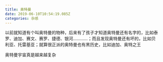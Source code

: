 ```yaml
---
title: 奥特曼
date: 2019-06-10T10:54:19.085Z
categories: 杂感
---
```

以前就知道有个叫奥特曼的物种，后来有了孩子才知道奥特曼还有名字的，比如泰罗、迪加、赛文、赛罗、捷德、银河…………；而且发现奥特曼还有坏的，比如贝利亚、托雷基亚；就算很正派的奥特曼也有黑历史，比如迪加、奥特之王

奥特曼宇宙真是越来越复杂

